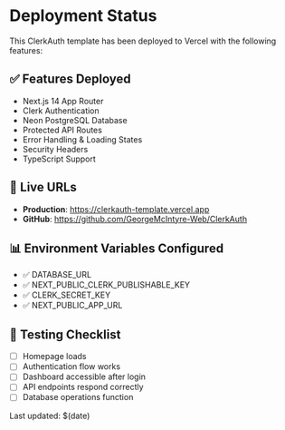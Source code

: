 # Deployment Status

This ClerkAuth template has been deployed to Vercel with the following features:

## ✅ Features Deployed
- Next.js 14 App Router
- Clerk Authentication 
- Neon PostgreSQL Database
- Protected API Routes
- Error Handling & Loading States
- Security Headers
- TypeScript Support

## 🔗 Live URLs
- **Production**: https://clerkauth-template.vercel.app
- **GitHub**: https://github.com/GeorgeMcIntyre-Web/ClerkAuth

## 📊 Environment Variables Configured
- ✅ DATABASE_URL
- ✅ NEXT_PUBLIC_CLERK_PUBLISHABLE_KEY
- ✅ CLERK_SECRET_KEY  
- ✅ NEXT_PUBLIC_APP_URL

## 🧪 Testing Checklist
- [ ] Homepage loads
- [ ] Authentication flow works
- [ ] Dashboard accessible after login
- [ ] API endpoints respond correctly
- [ ] Database operations function

Last updated: $(date)